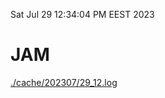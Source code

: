 Sat Jul 29 12:34:04 PM EEST 2023
# JAM
<a href='./cache/202307/29_12.log'>./cache/202307/29_12.log</a>
